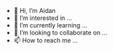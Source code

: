 - 👋 Hi, I’m Aidan 
- 👀 I’m interested in ...
- 🌱 I’m currently learning ...
- 💞️ I’m looking to collaborate on ...
- 📫 How to reach me ...

<!---
SMURFFEEY/SMURFFEEY is a ✨ special ✨ repository because its `README.md` (this file) appears on your GitHub profile.
You can click the Preview link to take a look at your changes.
--->
